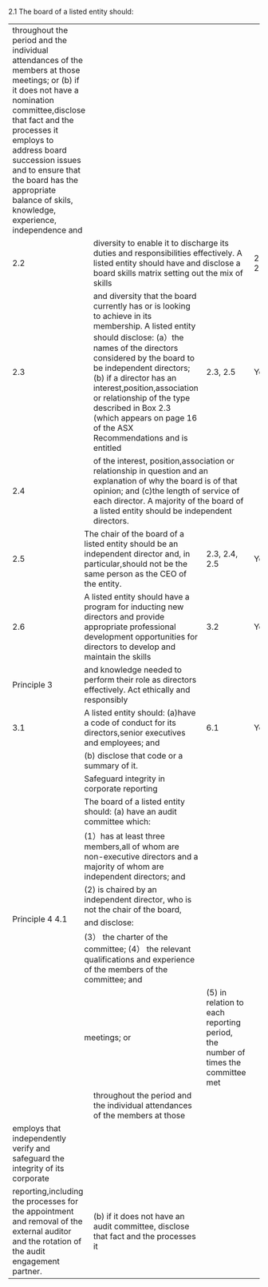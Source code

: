 2.1 The board of a listed entity should:  

<html><body><table><tr><td colspan="2">throughout the period and the individual attendances of the members at those meetings; or (b) if it does not have a nomination committee,disclose that fact and the processes it employs to address board succession issues and to ensure that the board has the appropriate balance of skils, knowledge, experience, independence and</td><td colspan="3"></td></tr><tr><td colspan="2">2.2</td><td colspan="2">diversity to enable it to discharge its duties and responsibilities effectively. A listed entity should have and disclose a board skills matrix setting out the mix of skills</td><td>2.2, 2.3</td><td>Yes</td></tr><tr><td colspan="2">2.3</td><td>and diversity that the board currently has or is looking to achieve in its membership. A listed entity should disclose: (a）the names of the directors considered by the board to be independent directors; (b) if a director has an interest,position,association or relationship of the type described in Box 2.3 (which appears on page 16 of the ASX Recommendations and is entitled</td><td>2.3, 2.5</td><td>Yes</td></tr><tr><td>2.4</td><td></td><td colspan="2">of the interest, position,association or relationship in question and an explanation of why the board is of that opinion; and (c)the length of service of each director. A majority of the board of a listed entity should be independent directors.</td><td></td></tr><tr><td>2.5</td><td colspan="2">The chair of the board of a listed entity should be an independent director and, in particular,should not be the same person as the CEO of the entity.</td><td>2.3, 2.4, 2.5</td><td>Yes</td></tr><tr><td>2.6</td><td colspan="2">A listed entity should have a program for inducting new directors and provide appropriate professional development opportunities for directors to develop and maintain the skills</td><td>3.2</td><td>Yes</td></tr><tr><td>Principle 3</td><td colspan="2">and knowledge needed to perform their role as directors effectively. Act ethically and responsibly</td><td></td><td></td></tr><tr><td>3.1</td><td colspan="2">A listed entity should: (a)have a code of conduct for its directors,senior executives and employees; and</td><td>6.1</td><td>Yes</td></tr><tr><td rowspan="8">Principle 4 4.1</td><td colspan="2">(b) disclose that code or a summary of it.</td><td></td><td></td></tr><tr><td colspan="2">Safeguard integrity in corporate reporting</td><td></td><td></td></tr><tr><td colspan="2">The board of a listed entity should: (a) have an audit committee which:</td><td></td><td></td></tr><tr><td colspan="2">(1）has at least three members,all of whom are non-executive directors and a majority of whom are independent directors; and</td><td></td><td></td></tr><tr><td colspan="2">(2) is chaired by an independent director, who is not the chair of the board,</td><td></td><td></td></tr><tr><td colspan="2">and disclose:</td><td></td><td></td></tr><tr><td colspan="2">(3） the charter of the committee; (4） the relevant qualifications and experience of the members of the committee; and</td><td></td><td></td></tr><tr><td colspan="2">meetings; or</td><td>(5) in relation to each reporting period, the number of times the committee met</td><td></td><td></td></tr><tr><td colspan="2"></td><td>throughout the period and the individual attendances of the members at those</td><td></td><td></td></tr><tr><td colspan="2">employs that independently verify and safeguard the integrity of its corporate</td><td></td><td></td><td></td></tr><tr><td colspan="2">reporting,including the processes for the appointment and removal of the external auditor and the rotation of the audit engagement partner.</td><td>(b) if it does not have an audit committee, disclose that fact and the processes it</td><td></td><td></td></tr></table></body></html>  